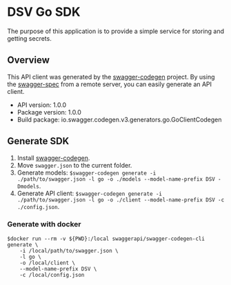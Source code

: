 # DSV Go SDK

The purpose of this application is to provide a simple service for storing and getting secrets.

## Overview
This API client was generated by the [swagger-codegen](https://github.com/swagger-api/swagger-codegen) project.  By using the [swagger-spec](https://github.com/swagger-api/swagger-spec) from a remote server, you can easily generate an API client.

- API version: 1.0.0
- Package version: 1.0.0
- Build package: io.swagger.codegen.v3.generators.go.GoClientCodegen

## Generate SDK

1. Install [swagger-codegen](https://github.com/swagger-api/swagger-codegen).
2. Move `swagger.json` to the current folder.
3. Generate models: `$swagger-codegen generate -i ./path/to/swagger.json -l go -o ./models --model-name-prefix DSV -Dmodels`.
4. Generate API client: `$swagger-codegen generate -i ./path/to/swagger.json -l go -o ./client --model-name-prefix DSV -c ./config.json`.

### Generate with docker

```
$docker run --rm -v ${PWD}:/local swaggerapi/swagger-codegen-cli generate \
    -i /local/path/to/swagger.json \
    -l go \
    -o /local/client \
    --model-name-prefix DSV \
    -c /local/config.json
```

